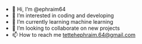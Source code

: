 - 👋 Hi, I’m @ephraim64
- 👀 I’m interested in coding and developing 
- 🌱 I’m currently learning machine learning
- 💞️ I’m looking to collaborate on new projects
- 📫 How to reach me tettehephraim.64@gmail.com

<!---
ephraim64/ephraim64 is a ✨ special ✨ repository because its `README.md` (this file) appears on your GitHub profile.
You can click the Preview link to take a look at your changes.
--->
